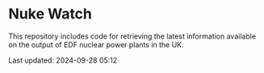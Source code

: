# Nuke Watch

This repository includes code for retrieving the latest information available on the output of EDF nuclear power plants in the UK.

Last updated: 2024-09-28 05:12